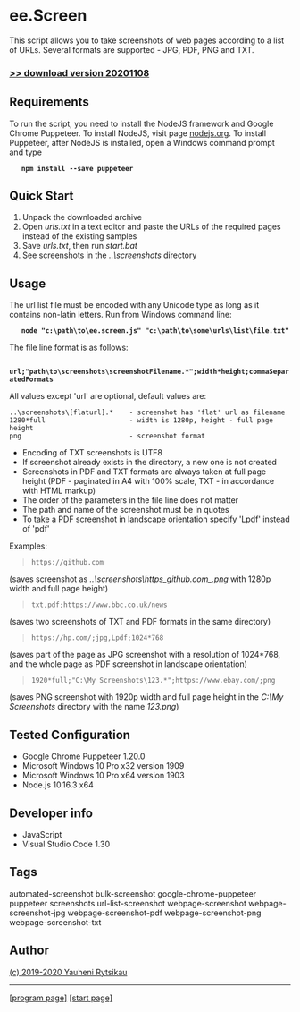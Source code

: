 # ee.Screen

This script allows you to take screenshots of web pages according to a list of URLs. Several formats are supported - JPG, PDF, PNG and TXT.

### [>> download version 20201108](https://github.com/rytsikau/ee.Screen/raw/master/ee.Screen_20201108.zip)



## Requirements

To run the script, you need to install the NodeJS framework and Google Chrome Puppeteer. To install NodeJS, visit page [nodejs.org](https://nodejs.org). To install Puppeteer, after NodeJS is installed, open a Windows command prompt and type

**`    npm install --save puppeteer    `**



## Quick Start

1. Unpack the downloaded archive
2. Open *urls.txt* in a text editor and paste the URLs of the required pages instead of the existing samples
3. Save *urls.txt*, then run *start.bat*
4. See screenshots in the *..\screenshots* directory



## Usage

The url list file must be encoded with any Unicode type as long as it contains non-latin letters. Run from Windows command line:

**`    node "c:\path\to\ee.screen.js" "c:\path\to\some\urls\list\file.txt"    `**

The file line format is as follows:

**`    url;"path\to\screenshots\screenshotFilename.*";width*height;commaSeparatedFormats    `**

All values except 'url' are optional, default values are:

```
..\screenshots\[flaturl].*    - screenshot has 'flat' url as filename
1280*full                     - width is 1280p, height - full page height
png                           - screenshot format
```

* Encoding of TXT screenshots is UTF8
* If screenshot already exists in the directory, a new one is not created
* Screenshots in PDF and TXT formats are always taken at full page height (PDF - paginated in A4 with 100% scale, TXT - in accordance with HTML markup)
* The order of the parameters in the file line does not matter
* The path and name of the screenshot must be in quotes
* To take a PDF screenshot in landscape orientation specify 'Lpdf' instead of 'pdf'

Examples:

>     https://github.com  
(saves screenshot as *..\screenshots\https_github.com_.png* with 1280p width and full page height)

>     txt,pdf;https://www.bbc.co.uk/news  
(saves two screenshots of TXT and PDF formats in the same directory)

>     https://hp.com/;jpg,Lpdf;1024*768  
(saves part of the page as JPG screenshot with a resolution of 1024*768, and the whole page as PDF screenshot in landscape orientation)

>     1920*full;"C:\My Screenshots\123.*";https://www.ebay.com/;png  
(saves PNG screenshot with 1920p width and full page height in the *C:\My Screenshots* directory with the name *123.png*)



## Tested Configuration

* Google Chrome Puppeteer 1.20.0
* Microsoft Windows 10 Pro x32 version 1909
* Microsoft Windows 10 Pro x64 version 1903
* Node.js 10.16.3 x64



## Developer info

* JavaScript
* Visual Studio Code 1.30



## Tags

automated-screenshot bulk-screenshot google-chrome-puppeteer puppeteer screenshots url-list-screenshot webpage-screenshot webpage-screenshot-jpg webpage-screenshot-pdf webpage-screenshot-png webpage-screenshot-txt



## Author

[(c) 2019-2020 Yauheni Rytsikau](mailto:y.rytsikau@gmail.com)

---
[[program page]](https://rytsikau.github.io/ee.Screen) [[start page]](https://rytsikau.github.io)
